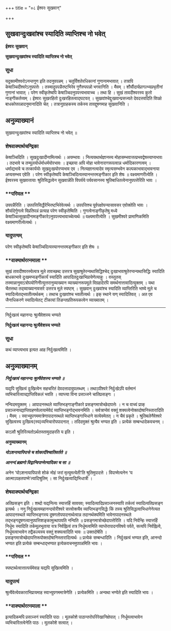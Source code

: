 +++
title = "०८ ईश्वरः सुखवान्"

+++


## सुखवान्दुःखवांश्च स्यादिति व्याप्तिश्च नो भवेत्

**ईश्वरः सुखवान्**

**सुखवान्दुःखवांश्च स्यादिति व्याप्तिश्च नो भवेत्**

### **सुधा**

यदुक्तमीश्वरोऽनन्तगुण इति तदनुपपन्नम् । चतुर्विंशतेरधिकानां गुणानामभावात् । तत्रापि केषाञ्चिदीश्वरेऽनुपपत्तेः । तस्मादुपपन्नैरष्टभिरेव गुणैरुपपन्नो भगवानिति । मैवम् । शौर्यौदार्यप्रागल्भ्यप्रभृतीनां गुणानां भावात् । परेण स्वीकृतेष्वपि केषाञ्चिदनुपपत्त्यभावाच्च । तथा हि । सुखं तावदीश्वरस्य कुतो नाङ्गीकर्तव्यम् । ईश्वरः सुखरहितो दुःखरहितत्वाद्घटवत् । सुखवांश्चेद्दुःखवान्प्रसज्यते देवदत्तवदिति विपक्षे बाधकोपपन्नादनुमानादिति चेत् । तत्रानुग्राहकस्य तर्कस्य तावद्दूषणमाह सुखवानिति ।

## **अनुव्याख्यानं**

सुखवान्दुःखवांश्च स्यादिति व्याप्तिश्च नो भवेत् ॥

### **शेषवाक्यार्थचन्द्रिका**

केषाञ्चिदिति । सुखदुःखादीनामित्यर्थः । अयम्भावः । नित्ययथार्थज्ञानस्य मोहासम्भवात्तत्प्रभवद्वेषस्याप्यभावः । तदभावे च तन्मूलयोर्धर्माधर्मयोरभावः । इच्छाया अपि मोहा भावेनारागरूपत्वान्न धर्मादिकारणत्वम् । धर्माद्यभावे च तत्कार्ययोः सुखदुःखयोरप्यभाव एव । नित्यज्ञानत्वादेव स्मृत्यसम्भवेन कल्पकाभावाद्भावनाया अप्यसम्भव एवेति । परेण स्वीकृतेष्वपि केषाञ्चिदित्यस्यानन्तरमङ्गीकार इति शेषः ॥ वक्ष्यमाणरीत्येति । ईश्वरस्य सुखवत्तायाः श्रुतिसिद्धत्वेन सुखवान्नेति विपर्यये पर्यवसानस्य श्रुतिबाधितत्वेनानुपपत्तेरिति भावः ।

### **परिमल **

उपपन्नैरिति । उपपत्तिसिद्धैरेभिरष्टभिरेवेत्यर्थः । उपपत्तिश्च पूर्वपक्षोपन्यासावसर एवोक्तेति भावः । शौर्यादेर्गुणत्वे विप्रतिपन्नं प्रत्याह परेण स्वीकृतेष्विति । गुणत्वेनाङ्गीकृतेषु मध्ये केषाञ्चित्सुखादीनामङ्गीकारेऽनुपपत्त्यभावाच्चेत्यर्थः ॥ वक्ष्यमारीत्येति । सुखमीश्वरे प्रामाणिकमिति वक्ष्यमाणरीत्येत्यर्थः ।

### **यादुपत्यम्**

परेण स्वीकृतेष्वपि केषाञ्चिदित्यस्यानन्तरमङ्गीकार इति शेषः ॥

### **वाक्यार्थरत्नमाला **

सुखं तावदीश्वरस्येत्यत्र मूले तावच्छब्द उत्तरत्र सुखश्रुतेरन्यथासिद्धिश्चेद् दुःखाभावश्रुतेरप्यन्यथासिद्धिः स्यादिति बाधकाभावे दुःखमप्यङ्गीकार्यं स्यादिति आपादितदुःखाभिप्रायेणेत्याहुः । वस्तुतस् तस्मान्नानुमाऽत्रोपयोगिनीत्युत्तरानुव्याख्यान व्याख्यानरूपमूले विग्रहादेरपि समर्थनात्तावादित्युक्तम् । यथा चैतत्तथा तद्य्वाख्यानावसरे उत्तरत्र मूले स्पष्टम् । सुखवान् दुःखवांश्च स्यादिति व्याप्तिरिति भाष्ये मूले च स्यादित्येतद्भवतीत्यर्थकम् । तथाच दुःखवांश्च भवतीत्यर्थः । इक् स्थाने यण् स्यादितिवत् । अत एव जैनाधिकरणे स्यादित्येतट् टीकायां तिङन्तप्रतिरूपकत्वेन व्याख्यातम् ।

------------------------------------------------------------------------

निर्दुःखत्वं महानन्दः श्रुत्यैवेशस्य भण्यते

**निर्दुःखत्वं महानन्दः श्रुत्यैवेशस्य भण्यते**

### **सुधा**

कथं व्याप्त्यभाव इत्यत आह निर्दुःखत्वमिति ।

## **अनुव्याख्यानम्**

***निर्दुःखत्वं महानन्दः श्रुत्यैवेशस्य भण्यते ॥***

यद्यपि सुखित्वं दुःखित्वेन सहचरितं देवदत्तादावुपलब्धम् । तथाऽपीश्वरे निर्दुःखेऽपि वर्तमानं व्यभिचारित्वाव्द्याप्तिविकलं भवति । व्याप्त्या विना प्रसञ्जने चातिप्रसङ्गः ।

नन्विदमयुक्तम् । आपादनस्थले व्याप्तिभङ्गाङ्गीकारे प्रसङ्गमात्रोच्छेदापत्तेः । न च वाच्यं प्राक् प्रसञ्जनाव्द्याप्तिग्रहणवेलायामेवेदं व्याप्तिभङ्गोद्भावनमिति । सर्वत्राप्येवं वक्तुं शक्यत्वेनोक्तदोषानिस्तारादिति । मैवम् । स्वाभ्युपगममात्रेणापादनस्थले व्याप्तिभङ्गाभिधाने सत्येवमेतत् । न चैवं प्रकृते । श्रुतिबलेनैवेश्वरे सुखित्वस्य दुःखित्व(स्य)व्यभिचारोपपादनात् । तदिदमुक्तं श्रुत्यैव भण्यत इति । प्रत्येकं सम्बन्धादेकवचनम् ।

काऽसौ श्रुतिरित्यतोऽर्थतस्तामुदाहरति य इति ।

**अनुव्याख्यानम्**

***योऽशनायापिपासे च शोकादींश्चातिवर्तते ॥***

***आनन्दं ब्रह्मणो विद्वान्विपाप्मेत्यादिका च सा ॥***

अनेन ‘योऽशनायापिपासे शोकं मोहं जरां मृत्युमत्येती’ति श्रुतिमुपादत्ते । विपाप्मेत्यनेन ‘य आत्माऽपहतपाप्मे’त्यादिश्रुतिम् । सा निर्दुःखत्वाद्यिभिधात्री ।

### **शेषवाक्यार्थचन्द्रिका**

अतिप्रसङ्ग इति । शब्दो यद्यनित्यः स्यात्तर्हि सावयव; स्यादित्यादिप्रसञ्जनस्यापि तर्कत्वं स्यादित्यतिप्रसङ्ग इत्यर्थः । ननु निर्दुःखत्वमहानन्दयोरीश्वरे सत्त्वोक्त्यैव व्याप्तिभङ्गसिद्धेः किं तस्य श्रुतिसिद्धत्वाभिधानेनेत्यत आपादनस्थले व्याप्तिभङ्गस्य दूषणतोपपादनार्थत्वान्न तदानर्थक्यमिति भावेनापादनस्थले तद्भङ्गदूषणत्वानुपपत्तिशङ्कामुत्थापयति नन्विति ॥ प्रसङ्गमात्रोच्छेदापत्तेरिति । यदि निर्वन्हिः स्यात्तर्हि निर्धूमः स्यादिति तर्कमूलभूताया यत्र निर्वह्नित्वं तत्र निर्धूमत्वमिति व्याप्तेरापादनविषये पर्वते, सत्यपि निर्वह्नित्वे, निर्धूमत्वाभावेन तद्वैकल्यस्य वक्तुं शक्यत्वादिति भावः ॥ उक्तदोषेति । प्रसङ्गमात्रोच्छेदापत्तिरूपोक्तदोषानिस्तारादित्यर्थः ॥ प्रत्येकं सम्बन्धादिति । निर्दुःखत्वं भण्यत इति, आनन्दो भण्यत इति प्रत्येकं सम्बन्धाद्भण्यत इत्येकवचनमुपपन्नमिति भावः ।

### **परिमल **

स्पष्टार्थत्वात्तात्पर्यमेवाह यद्यपि सुखित्वमिति ।

### **यादुपत्यं**

श्रुत्यैवेत्येवकाराभिप्रायमाह स्वाभ्युपगममात्रेणेति । प्रत्येकमिति । अन्यथा भण्येते इति स्यादिति भावः ।

### **वाक्यार्थरत्नमाला **

इत्यादिकमपि प्रसञ्जनं स्यादिति पाठः । मूलकोशे पाठान्तरोपरिरेखानिक्षेपात् । निर्धूमत्वाभावेन व्यभिचारितत्वेनेति पाठः । मूलकोशे सत्वात् ।

